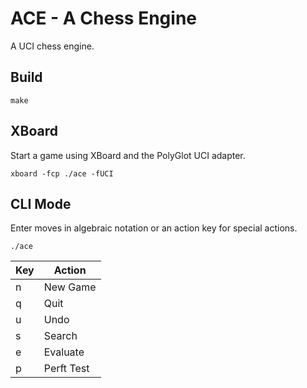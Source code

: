 # ACE - A Chess Engine

A UCI chess engine.

## Build

    make

## XBoard

Start a game using XBoard and the PolyGlot UCI adapter.

    xboard -fcp ./ace -fUCI

## CLI Mode

Enter moves in algebraic notation or an action key for special actions.

    ./ace

Key | Action
----|-------
n   | New Game
q   | Quit
u   | Undo
s   | Search
e   | Evaluate
p   | Perft Test
